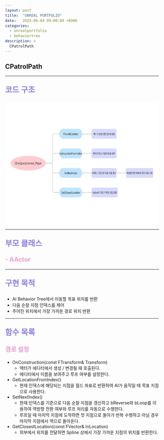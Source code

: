 ```yaml
---
layout: post
title:  "UNREAL PORTFOLIO"
date:   2025-06-04 09:00:00 +0900
categories:
  - unrealportfolio
  - behaviortree
description: >
  CPatrolPath
---
```

## CPatrolPath

---

<p style = "color:#8f7cee; font-size:25px; font-weight:bold">
코드 구조
</p>

<img src = "/assets/img/unrealportfolio/CPatrolPath.png" width = "1000" height = "400">

---

<p style = "color:#8f7cee; font-size:25px; font-weight:bold">
부모 클래스
</p>

<p style = "color:#ed9ece; font-size:20px; font-weight:bold">
- AActor
</p>

---

<p style = "color:#8f7cee; font-size:25px; font-weight:bold">
구현 목적
</p>

- AI Behavior Tree에서 이동할 목표 위치를 반환
- 다음 순찰 지점 인덱스를 제어
- 주어진 위치에서 가장 가까운 경로 위치 반환

---

<p style = "color:#8f7cee; font-size:25px; font-weight:bold">
함수 목록
</p>

<p style = "color:#ed9ece; font-size:20px; font-weight:bold">
경로 설정
</p>

- OnConstruction(const FTransform& Transform)
  - 액터가 에디터에서 생성 / 변경될 때 호출된다.
  - 에디터에서 이름을 보여주고 루프 여부를 설정한다.
- GetLocationFromIndex()
  - 현재 인덱스에 해당되는 지점을 월드 좌표로 반환하여 AI가 움직일 때 목표 지점으로 사용한다.
- SetNextIndex()
  - 현재 인덱스를 기준으로 다음 순찰 지점을 갱신하고 bReverse와 bLoop를 이용하여 역방향 전환 여부와 루프 처리를 자동으로 수행한다.
  - 루프일 때 마지막 지점에 도착하면 첫 지점으로 돌아가 반복 수행하고 아닐 경우 마지막 지점에서 역으로 돌아온다.
- GetClosestLocation(const FVector& InLocation)
  - 외부에서 위치를 전달하면 Spline 상에서 가장 가까운 지점의 위치를 반환한다.